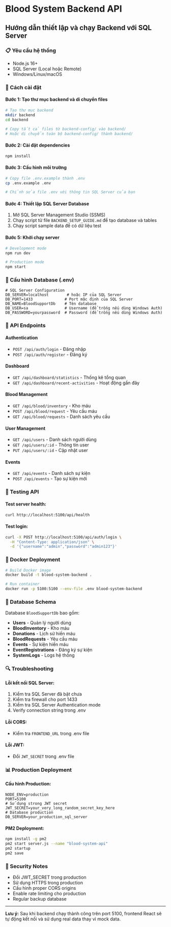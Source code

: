 # Blood System Backend API

## Hướng dẫn thiết lập và chạy Backend với SQL Server

### 📋 Yêu cầu hệ thống
- Node.js 16+ 
- SQL Server (Local hoặc Remote)
- Windows/Linux/macOS

### 🚀 Cách cài đặt

#### Bước 1: Tạo thư mục backend và di chuyển files
```bash
# Tạo thư mục backend
mkdir backend
cd backend

# Copy tất cả files từ backend-config/ vào backend/
# Hoặc di chuyển toàn bộ backend-config/ thành backend/
```

#### Bước 2: Cài đặt dependencies
```bash
npm install
```

#### Bước 3: Cấu hình môi trường
```bash
# Copy file .env.example thành .env
cp .env.example .env

# Chỉnh sửa file .env với thông tin SQL Server của bạn
```

#### Bước 4: Thiết lập SQL Server Database
1. Mở SQL Server Management Studio (SSMS)
2. Chạy script từ file `BACKEND_SETUP_GUIDE.md` để tạo database và tables
3. Chạy script sample data để có dữ liệu test

#### Bước 5: Khởi chạy server
```bash
# Development mode
npm run dev

# Production mode
npm start
```

### 🔧 Cấu hình Database (.env)

```env
# SQL Server Configuration
DB_SERVER=localhost        # hoặc IP của SQL Server
DB_PORT=1433              # Port mặc định của SQL Server
DB_NAME=BloodSupportDb    # Tên database
DB_USER=sa                # Username (để trống nếu dùng Windows Auth)
DB_PASSWORD=yourpassword  # Password (để trống nếu dùng Windows Auth)
```

### 📡 API Endpoints

#### Authentication
- `POST /api/auth/login` - Đăng nhập
- `POST /api/auth/register` - Đăng ký

#### Dashboard
- `GET /api/dashboard/statistics` - Thống kê tổng quan
- `GET /api/dashboard/recent-activities` - Hoạt động gần đây

#### Blood Management
- `GET /api/blood/inventory` - Kho máu
- `POST /api/blood/request` - Yêu cầu máu
- `GET /api/blood/requests` - Danh sách yêu cầu

#### User Management
- `GET /api/users` - Danh sách người dùng
- `GET /api/users/:id` - Thông tin user
- `PUT /api/users/:id` - Cập nhật user

#### Events
- `GET /api/events` - Danh sách sự kiện
- `POST /api/events` - Tạo sự kiện mới

### 🧪 Testing API

#### Test server health:
```bash
curl http://localhost:5100/api/health
```

#### Test login:
```bash
curl -X POST http://localhost:5100/api/auth/login \
  -H "Content-Type: application/json" \
  -d '{"username":"admin","password":"admin123"}'
```

### 🐳 Docker Deployment

```bash
# Build Docker image
docker build -t blood-system-backend .

# Run container
docker run -p 5100:5100 --env-file .env blood-system-backend
```

### 📝 Database Schema

Database `BloodSupportDb` bao gồm:
- **Users** - Quản lý người dùng
- **BloodInventory** - Kho máu
- **Donations** - Lịch sử hiến máu
- **BloodRequests** - Yêu cầu máu
- **Events** - Sự kiện hiến máu
- **EventRegistrations** - Đăng ký sự kiện
- **SystemLogs** - Logs hệ thống

### 🔍 Troubleshooting

#### Lỗi kết nối SQL Server:
1. Kiểm tra SQL Server đã bật chưa
2. Kiểm tra firewall cho port 1433
3. Kiểm tra SQL Server Authentication mode
4. Verify connection string trong .env

#### Lỗi CORS:
- Kiểm tra `FRONTEND_URL` trong .env file

#### Lỗi JWT:
- Đổi `JWT_SECRET` trong .env file

### 📊 Production Deployment

#### Cấu hình Production:
```env
NODE_ENV=production
PORT=5100
# Sử dụng strong JWT secret
JWT_SECRET=your_very_long_random_secret_key_here
# Database production
DB_SERVER=your_production_sql_server
```

#### PM2 Deployment:
```bash
npm install -g pm2
pm2 start server.js --name "blood-system-api"
pm2 startup
pm2 save
```

### 🔐 Security Notes

- Đổi JWT_SECRET trong production
- Sử dụng HTTPS trong production  
- Cấu hình proper CORS origins
- Enable rate limiting cho production
- Regular backup database

---

**Lưu ý:** Sau khi backend chạy thành công trên port 5100, frontend React sẽ tự động kết nối và sử dụng real data thay vì mock data.
